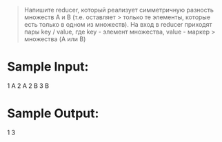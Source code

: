 > Напишите reducer, который реализует симметричную разность множеств A и B (т.е. оставляет > только те элементы, которые есть только в одном из множеств).
> На вход в reducer приходят пары key / value, где key - элемент множества, value - маркер > множества (A или B)

# Sample Input:

1	A
2	A
2	B
3	B

# Sample Output:

1
3
